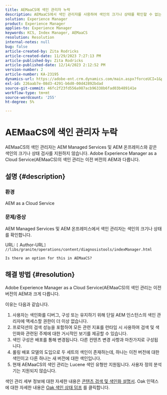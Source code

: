 ```yaml
---
title: AEMaaCS에 색인 관리자 누락
description: AEMaaCS에서 색인 관리자를 사용하여 색인의 크기나 상태를 확인할 수 없는 이유를 알아봅니다.
solution: Experience Manager
product: Experience Manager
applies-to: Experience Manager
keywords: KCS, Index Manager, AEMaaCS
resolution: Resolution
internal-notes: null
bug: false
article-created-by: Zita Rodricks
article-created-date: 11/29/2023 7:27:13 PM
article-published-by: Zita Rodricks
article-published-date: 12/14/2023 2:12:52 PM
version-number: 2
article-number: KA-23195
dynamics-url: https://adobe-ent.crm.dynamics.com/main.aspx?forceUCI=1&pagetype=entityrecord&etn=knowledgearticle&id=ada44648-ed8e-ee11-8179-6045bd006793
exl-id: 226aab7e-08d3-4291-b6d0-00d42892bdad
source-git-commit: 46fc2f23fd556a987acb96338b6fad03b489141e
workflow-type: tm+mt
source-wordcount: '255'
ht-degree: 5%

---
```


# AEMaaCS에 색인 관리자 누락


AEMaaCS의 색인 관리자는 AEM Managed Services 및 AEM 온프레미스와 같은 색인의 크기나 상태 검사를 지원하지 않습니다. Adobe Experience Manager as a Cloud Service(AEMaaCS)의 색인 관리는 이전 버전의 AEM과 다릅니다.

## 설명 {#description}


### 환경

AEM as a Cloud Service

### 문제/증상

AEM Managed Services 및 AEM 온프레미스에서 색인 관리자는 색인의 크기나 상태를 확인합니다.

URL: `[` Author-URL`]` `//libs/granite/operations/content/diagnosistools/indexManager.html`

`Is there an option for this in AEMaaCS?`




## 해결 방법 {#resolution}


Adobe Experience Manager as a Cloud Service(AEMaaCS)의 색인 관리는 이전 버전의 AEM과 크게 다릅니다.

이유는 다음과 같습니다.

1. 사용자는 색인화를 디버그, 구성 또는 유지하기 위해 단일 AEM 인스턴스의 색인 관리자에 액세스할 권한이 더 이상 없습니다.
2. 프로덕션의 검색 성능을 포함하여 모든 관련 지표를 런타임 시 사용하여 검색 및 색인화와 관련된 주제에 대한 거시적인 보기를 제공할 수 있습니다.
3. 색인 구성은 배포를 통해 변경됩니다. 다른 컨텐츠 변경 사항과 마찬가지로 구성됩니다.
4. 롤링 배포 모델의 도입으로 두 세트의 색인이 존재하는데, 하나는 이전 버전에 대한 색인이고 다른 하나는 새 버전에 대한 색인입니다.
5. 현재 AEMaaCS의 색인 관리는 Lucene 색인 유형만 지원됩니다. 사용자 정의 분석기는 지원되지 않습니다.


색인 관리 세부 정보에 대한 자세한 내용은 [콘텐츠 검색 및 색인화 설명서](https://experienceleague.adobe.com/docs/experience-manager-cloud-service/content/operations/indexing.html?lang=ko-KR). Oak 인덱스에 대한 자세한 내용은 [Oak 색인 상태 덤프](https://experienceleague.adobe.com/docs/experience-manager-learn/cloud-service/debugging/debugging-aem-as-a-cloud-service/developer-console.html?lang=en#oak-indexes) 를 클릭합니다.
